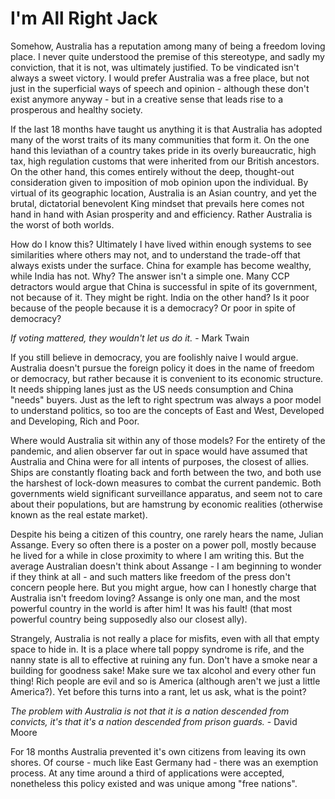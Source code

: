# I'm All Right Jack







Somehow, Australia has a reputation among many of being a freedom loving place. I never quite understood the premise of this stereotype, and sadly my conviction, that it is not, was ultimately justified. To be vindicated isn't always a sweet victory. I would prefer Australia was a free place, but not just in the superficial ways of speech and opinion - although these don't exist anymore anyway - but in a creative sense that leads rise to a prosperous and healthy society. 

If the last 18 months have taught us anything it is that Australia has adopted many of the worst traits of its many communities that form it. On the one hand this leviathan of a country takes pride in its overly bureaucratic, high tax, high regulation customs that were inherited from our British ancestors. On the other hand, this comes entirely without the deep, thought-out consideration given to imposition of mob opinion upon the individual. By virtual of its geographic location, Australia is an Asian country, and yet the brutal, dictatorial benevolent King mindset that prevails here comes not hand in hand with Asian prosperity and and efficiency. Rather Australia is the worst of both worlds.

How do I know this? Ultimately I have lived within enough systems to see similarities where others may not, and to understand the trade-off that always exists under the surface. China for example has become wealthy, while India has not. Why? The answer isn't a simple one. Many CCP detractors would argue that China is successful in spite of its government, not because of it. They might be right. India on the other hand? Is it poor because of the people because it is a democracy? Or poor in spite of democracy? 

*If voting mattered, they wouldn't let us do it.* - Mark Twain

If you still believe in democracy, you are foolishly naive I would argue. Australia doesn't pursue the foreign policy it does in the name of freedom or democracy, but rather because it is convenient to its economic structure. It needs shipping lanes just as the US needs consumption and China "needs" buyers. Just as the left to right spectrum was always a poor model to understand politics, so too are the concepts of East and West, Developed and Developing, Rich and Poor. 

Where would Australia sit within any of those models? For the entirety of the pandemic, and alien observer far out in space would have assumed that Australia and China were for all intents of purposes, the closest of allies. Ships are constantly floating back and forth between the two, and both use the harshest of lock-down measures to combat the current pandemic. Both governments wield significant surveillance apparatus, and seem not to care about their populations, but are hamstrung by economic realities (otherwise known as the real estate market). 

Despite his being a citizen of this country, one rarely hears the name, Julian Assange. Every so often there is a poster on a power poll, mostly because he lived for a while in close proximity to where I am writing this. But the average Australian doesn't think about Assange - I am beginning to wonder if they think at all - and such matters like freedom of the press don't concern people here. But you might argue, how can I honestly charge that Australia isn't freedom loving? Assange is only one man, and the most powerful country in the world is after him! It was his fault! (that most powerful country being supposedly also our closest ally).

Strangely, Australia is not really a place for misfits, even with all that empty space to hide in. It is a place where tall poppy syndrome is rife, and the nanny state is all to effective at ruining any fun. Don't have a smoke near a building for goodness sake! Make sure we tax alcohol and every other fun thing! Rich people are evil and so is America (although aren't we just a little America?). Yet before this turns into a rant, let us ask, what is the point?

*The problem with Australia is not that it is a nation descended from convicts, it's that it's a nation descended from prison guards.* - David Moore

For 18 months Australia prevented it's own citizens from leaving its own shores. Of course - much like East Germany had - there was an exemption process. At any time around a third of applications were accepted, nonetheless this policy existed and was unique among "free nations". 



